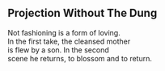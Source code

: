 Projection Without The Dung
---------------------------
Not fashioning is a form of loving.  
In the first take, the cleansed mother  
is flew by a son. In the second  
scene he returns, to blossom and to return.  

